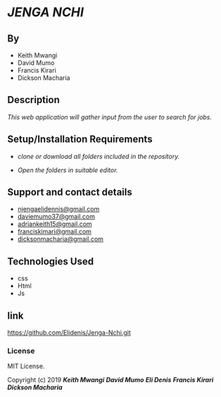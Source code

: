 # _JENGA NCHI_

## By
* Keith Mwangi
* David Mumo
* Francis Kirari
* Dickson Macharia

## Description
_This web application will gather input from the user to search for jobs._

## Setup/Installation Requirements

* _clone or download all folders included in the repository._

* _Open the folders in suitable editor._
## Support and contact details

* njengaelidennis@gmail.com
* daviemumo37@gmail.com
* adriankeith15@gmail.com
* franciskimari@gmail.com
* dicksonmacharia@gmail.com


## Technologies Used
* css
* Html
* Js

## link
https://github.com/Elidenis/Jenga-Nchi.git

### License

MIT License.

Copyright (c) 2019
_**Keith Mwangi**_
_**David Mumo**_
_**Eli Denis**_
_**Francis Kirari**_
_**Dickson Macharia**_
